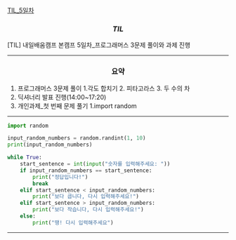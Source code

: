 [TIL_5일차](https://bmk0703.tistory.com/15)
### <center> *TIL* </center>
[TIL] 내일배움캠프 본캠프 5일차_프로그래머스 3문제 풀이와 과제 진행

---
### <center>**요약**
1. 프로그래머스 3문제 풀이
    1.각도 합치기
    2. 피타고라스
    3. 두 수의 차
2. 딕셔너리 발표 진행(14:00~17:20)
3. 개인과제_첫 번째 문제 풀기
    1.import random
---
```python
import random

input_random_numbers = random.randint(1, 10)
print(input_random_numbers)

while True:
    start_sentence = int(input("숫자를 입력해주세요: "))
    if input_random_numbers == start_sentence:
        print("정답입니다!")
        break
    elif start_sentence < input_random_numbers:
        print("보다 큽니다, 다시 입력해주세요!")
    elif start_sentence > input_random_numbers:
        print("보다 작습니다, 다시 입력해주세요!")
    else:
        print("땡! 다시 입력해주세요")
```
---